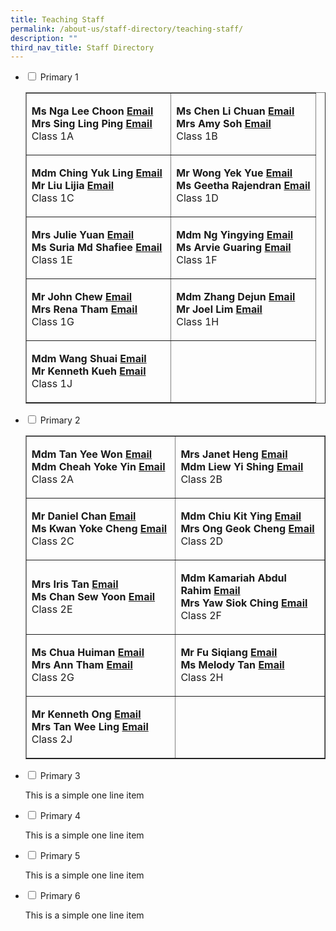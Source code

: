 ```yaml
---
title: Teaching Staff
permalink: /about-us/staff-directory/teaching-staff/
description: ""
third_nav_title: Staff Directory
---
```

<ul class="jekyllcodex_accordion">
<li><input id="accordion1" type="checkbox" /> <label for="accordion1">Primary 1</label>
<div>
<table style="border-collapse: collapse; width: 100%;" border="1">
<tbody>
<tr>
<td style="width: 50%;">
<p><strong>Ms Nga Lee Choon</strong><strong>&nbsp;</strong><strong><a href="mailto:nga_lee_choon@moe.edu.sg" target="">Email</a><br /></strong><strong>Mrs Sing Ling Ping</strong><strong>&nbsp;</strong><strong><a href="mailto:ling_ping@moe.edu.sg" target="">Email</a><br /></strong>Class 1A</p>
</td>
<td style="width: 50%;">
<p><strong>Ms Chen Li Chuan</strong><strong>&nbsp;</strong><strong><a href="mailto:chen_li_chuan@moe.edu.sg" target="">Email</a><br /></strong><strong>Mrs Amy Soh</strong><strong>&nbsp;</strong><strong><a href="mailto:tang_hung_may@moe.edu.sg" target="">Email</a><br /></strong>Class 1B</p>
</td>
</tr>
<tr>
<td style="width: 50%;">
<p><strong>Mdm Ching Yuk Ling</strong><strong>&nbsp;</strong><strong><a href="mailto:ching_yuk_ling@moe.edu.sg" target="">Email</a><br /></strong><strong>Mr Liu Lijia</strong><strong>&nbsp;</strong><strong><a href="mailto:liu_lijia@moe.edu.sg" target="">Email</a><br /></strong>Class 1C</p>
</td>
<td style="width: 50%;">
<p><strong>Mr Wong Yek Yue</strong><strong>&nbsp;</strong><strong><a href="mailto:wong_yek_yue@moe.edu.sg" target="">Email</a><br /></strong><strong>Ms Geetha Rajendran</strong><strong>&nbsp;</strong><strong><a href="mailto:geetha_rajendran@moe.edu.sg" target="">Email</a><br /></strong>Class 1D</p>
</td>
</tr>
<tr>
<td style="width: 50%;">
<p><strong>Mrs Julie Yuan</strong><strong>&nbsp;</strong><strong><a href="mailto:julie_phoebe_low@moe.edu.sg" target="">Email</a><br /></strong><strong>Ms Suria Md Shafiee</strong><strong>&nbsp;</strong><strong><a href="mailto:suria_mohamed_shafiee@moe.edu.sg" target="">Email</a><br /></strong>Class 1E</p>
</td>
<td style="width: 50%;">
<p><strong>Mdm Ng Yingying</strong><strong>&nbsp;</strong><strong><a href="mailto:ng_yingying@moe.edu.sg" target="">Email</a><br /></strong><strong>Ms Arvie Guaring</strong><strong>&nbsp;</strong><strong><a href="mailto:guaring_arvie_jean_balon@moe.edu.sg" target="">Email</a><br /></strong>Class 1F</p>
</td>
</tr>
<tr>
<td style="width: 50%;">
<p><strong>Mr John Chew</strong><strong>&nbsp;</strong><strong><a href="mailto:chew_yang_cheng_john@moe.edu.sg" target="">Email</a><br /></strong><strong>Mrs Rena Tham</strong><strong>&nbsp;</strong><strong><a href="mailto:ho_tze_kim_rena@moe.edu.sg" target="">Email</a><br /></strong>Class 1G</p>
</td>
<td style="width: 50%;">
<p><strong>Mdm Zhang Dejun</strong><strong>&nbsp;</strong><strong><a href="mailto:zhang_dejun@moe.edu.sg" target="">Email</a><br /></strong><strong>Mr Joel Lim</strong>&nbsp;<strong><a href="mailto:joel_lim_en-rui@moe.edu.sg" target="">Email</a><br /></strong>Class 1H</p>
</td>
</tr>
<tr>
<td style="width: 50%;">
<p><strong>Mdm Wang Shuai</strong><strong>&nbsp;</strong><strong><a href="mailto:wang_shuai@moe.edu.sg" target="">Email</a><br /></strong><strong>Mr Kenneth Kueh</strong><strong>&nbsp;</strong><strong><a href="mailto:kenneth_kueh@moe.edu.sg" target="">Email</a><br /></strong>Class 1J</p>
</td>
<td style="width: 50%;">&nbsp;</td>
</tr>
</tbody>
</table>
</div>
</li>
<li><input id="accordion2" type="checkbox" /> <label for="accordion2">Primary 2</label>
<div>
<table style="border-collapse: collapse; width: 100%;" border="1">
<tbody>
<tr>
<td style="width: 50%;">
<p><strong>Mdm Tan Yee Won</strong><strong>&nbsp;</strong><strong><a href="mailto:tan_yee_won@moe.edu.sg" target="">Email</a><br /></strong><strong>Mdm Cheah Yoke Yin</strong><strong>&nbsp;</strong><strong><a href="mailto:cheah_yoke_yin@moe.edu.sg" target="">Email</a><br /></strong>Class 2A</p>
</td>
<td style="width: 50%;">
<p><strong>Mrs Janet Heng</strong><strong>&nbsp;</strong><strong><a href="mailto:goh_chen_chen_janet@moe.edu.sg" target="">Email</a><br /></strong><strong>Mdm Liew Yi Shing</strong>&nbsp;<strong><a href="mailto:liew_yi_shing@moe.edu.sg" target="">Email</a><br /></strong>Class 2B</p>
</td>
</tr>
<tr>
<td style="width: 50%;">
<p><strong>Mr Daniel Chan</strong><strong>&nbsp;</strong><strong><a href="mailto:Chan_Weng_Kin_Daniel@moe.edu.sg" target="">Email</a><br /></strong><strong>Ms Kwan Yoke Cheng</strong><strong>&nbsp;</strong><strong><a href="mailto:kwan_yoke_cheng@moe.edu.sg" target="">Email</a><br /></strong>Class 2C</p>
</td>
<td style="width: 50%;">
<p><strong>Mdm Chiu Kit Ying</strong><strong>&nbsp;</strong><strong><a href="mailto:chiu_kit_ying@moe.edu.sg" target="">Email</a><br /></strong><strong>Mrs Ong Geok Cheng</strong><strong>&nbsp;</strong><strong><a href="mailto:tan_geok_cheng@moe.edu.sg" target="">Email</a><br /></strong>Class 2D</p>
</td>
</tr>
<tr>
<td style="width: 50%;">
<p><strong>Mrs Iris Tan</strong><strong>&nbsp;<a href="mailto:tay_wan_peng_iris@moe.edu.sg" target="">Email</a><br /></strong><strong>Ms Chan Sew Yoon</strong><strong>&nbsp;</strong><strong><a href="mailto:chan_sew_yoon@moe.edu.sg" target="">Email</a><br /></strong>Class 2E</p>
</td>
<td style="width: 50%;">
<p><strong>Mdm Kamariah Abdul Rahim</strong><strong>&nbsp;</strong><strong><a href="mailto:kamariah_abd_rahim@moe.edu.sg" target="">Email</a><br /></strong><strong>Mrs Yaw Siok Ching</strong><strong>&nbsp;</strong><strong><a href="mailto:tan_siok_ching@moe.edu.sg" target="">Email</a><br /></strong>Class&nbsp;2F</p>
</td>
</tr>
<tr>
<td style="width: 50%;">
<p><strong>Ms Chua Huiman</strong><strong>&nbsp;</strong><strong><a href="mailto:chua_huiman@moe.edu.sg" target="">Email</a><br /></strong><strong>Mrs Ann Tham</strong><strong>&nbsp;</strong><strong><a href="mailto:ann_tan_geok_lin@moe.edu.sg" target="">Email</a><br /></strong>Class 2G</p>
</td>
<td style="width: 50%;">
<p><strong>Mr Fu Siqiang</strong><strong>&nbsp;</strong><strong><a href="mailto:fu_siqiang@moe.edu.sg" target="">Email</a><br /></strong><strong>Ms Melody Tan</strong><strong>&nbsp;</strong><strong><a href="mailto:melody_tan_chiu_ling@moe.edu.sg" target="">Email</a><br /></strong>Class&nbsp;2H</p>
</td>
</tr>
<tr>
<td style="width: 50%;">
<p><strong>Mr Kenneth Ong</strong><strong>&nbsp;</strong><strong><a href="mailto:ong_kai_min_kenneth@moe.edu.sg" target="">Email</a><br /></strong><strong>Mrs Tan Wee Ling</strong><strong>&nbsp;</strong><strong><a href="mailto:tan_wee_ling@moe.edu.sg" target="">Email</a><br /></strong>Class&nbsp;2J</p>
</td>
<td style="width: 50%;">&nbsp;</td>
</tr>
</tbody>
</table>
</div>
</li>
<li><input id="accordion3" type="checkbox" /> <label for="accordion3">Primary 3</label>
<div>
<p>This is a simple one line item</p>
</div>
</li>
<li><input id="accordion4" type="checkbox" /> <label for="accordion4">Primary 4</label>
<div>
<p>This is a simple one line item</p>
</div>
</li>
<li><input id="accordion5" type="checkbox" /> <label for="accordion5">Primary 5</label>
<div>
<p>This is a simple one line item</p>
</div>
</li>
<li><input id="accordion6" type="checkbox" /> <label for="accordion6">Primary 6</label>
<div>
<p>This is a simple one line item</p>
</div>
</li>
</ul>